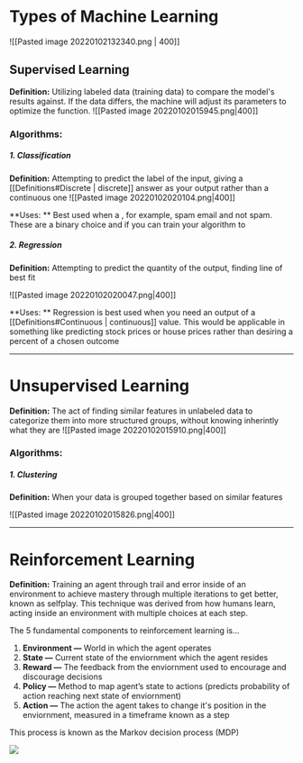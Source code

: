 
# Types of Machine Learning
![[Pasted image 20220102132340.png | 400]]
## Supervised Learning
**Definition:** Utilizing labeled data (training data) to compare the model's results against. If the data differs, the machine will adjust its parameters to optimize the function.
![[Pasted image 20220102015945.png|400]]

### Algorithms: 

##### 1. Classification
**Definition:** Attempting to predict the label of the input, giving a [[Definitions#Discrete | discrete]] answer as your output rather than a continuous one
![[Pasted image 20220102020104.png|400]]

**Uses: ** Best used when a , for example, spam email and not spam. These are a binary choice and if you can train your algorithm to 


##### 2. Regression
**Definition:** Attempting to predict the quantity of the output, finding line of best fit

![[Pasted image 20220102020047.png|400]]

**Uses: ** Regression is best used when you need an output of a [[Definitions#Continuous | continuous]] value. This would be applicable in something like predicting stock prices or house prices rather than desiring a percent of a chosen outcome


---

# Unsupervised Learning
**Definition:** The act of finding similar features in unlabeled data to categorize them into more structured groups, without knowing inherintly what they are
![[Pasted image 20220102015910.png|400]]
### Algorithms:
##### 1. Clustering
**Definition:** When your data is grouped together based on similar features

![[Pasted image 20220102015826.png|400]]


---

# Reinforcement Learning
**Definition:** Training an agent through trail and error inside of an environment to achieve mastery through multiple iterations to get better, known as selfplay. This technique was derived from how humans learn, acting inside an environment with multiple choices at each step.


The 5 fundamental components to reinforcement learning is...
1.  **Environment —** World in which the agent operates
2.  **State —** Current state of the enviornment which the agent resides
3.  **Reward —** The feedback from the enviornment used to encourage and discourage decisions
4.  **Policy —** Method to map agent’s state to actions (predicts probability of action reaching next state of enviornment)
5.  **Action —** The action the agent takes to change it's position in the enviornment, measured in a timeframe known as a step

This process is known as the Markov decision process (MDP)

![](https://web.stanford.edu/group/pdplab/pdphandbook/suttonbarto_rl.png)

